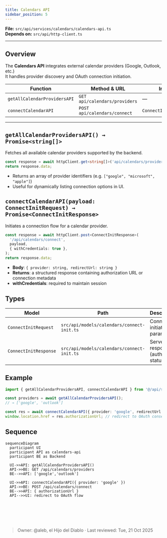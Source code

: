 ```yaml
---
title: Calendars API
sidebar_position: 5
---
```


**File:** `src/api/services/calendars/calendars-api.ts`  
**Depends on:** `src/api/http-client.ts`

---

## Overview

The **Calendars API** integrates external calendar providers (Google, Outlook, etc.)  
It handles provider discovery and OAuth connection initiation.

| Function | Method & URL | Input | Output |
|---|---|---|---|
| `getAllCalendarProvidersAPI` | `GET api/calendars/providers` | — | `string[]` |
| `connectCalendarAPI` | `POST api/calendars/connect` | `ConnectInitRequest` | `ConnectInitResponse` |

---

## `getAllCalendarProvidersAPI() → Promise<string[]>`

Fetches all available calendar providers supported by the backend.

```ts
const response = await httpClient.get<string[]>('api/calendars/providers');
return response.data;
```

- Returns an array of provider identifiers (e.g. `["google", "microsoft", "apple"]`)
- Useful for dynamically listing connection options in UI.

## `connectCalendarAPI(payload: ConnectInitRequest) → Promise<ConnectInitResponse>`

Initiates a connection flow for a calendar provider.

```ts
const response = await httpClient.post<ConnectInitResponse>(
  '/api/calendars/connect',
  payload,
  { withCredentials: true },
);
return response.data;
```

- **Body**: `{ provider: string, redirectUrl: string }`
- **Returns**: a structured response containing authorization URL or connection metadata
- **withCredentials**: required to maintain session

## Types

| Model                 | Path                                       | Description                              |
| --------------------- | ------------------------------------------ | ---------------------------------------- |
| `ConnectInitRequest`  | `src/api/models/calendars/connect-init.ts` | Connection initiation parameters         |
| `ConnectInitResponse` | `src/api/models/calendars/connect-init.ts` | Server response (auth URL, status, etc.) |


## Example

```ts
import { getAllCalendarProvidersAPI, connectCalendarAPI } from '@/api/services/calendars/calendars-api';

const providers = await getAllCalendarProvidersAPI();
// → ['google', 'outlook']

const res = await connectCalendarAPI({ provider: 'google', redirectUrl: window.location.origin });
window.location.href = res.authorizationUrl; // redirect to OAuth consent
```

## Sequence

```mermaid
sequenceDiagram
  participant UI
  participant API as calendars-api
  participant BE as Backend

  UI->>API: getAllCalendarProvidersAPI()
  API->>BE: GET /api/calendars/providers
  BE-->>API: ['google','outlook']

  UI->>API: connectCalendarAPI({ provider: 'google' })
  API->>BE: POST /api/calendars/connect
  BE-->>API: { authorizationUrl }
  API-->>UI: redirect to OAuth flow
```

<br></br>
<br></br>
> Owner: @aleb, el Hijo del Diablo · Last reviewed: Tue, 21 Oct 2025